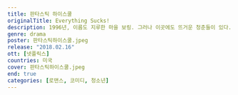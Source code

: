 ```yaml
---
title: 판타스틱 하이스쿨
originalTitle: Everything Sucks!
description: 1996년, 이름도 지루한 마을 보링. 그러나 이곳에도 뜨거운 청춘들이 있다. 사랑과 우정의 롤러코스터를 오르내리는 십대들의 아날로그 낭만이 펼쳐진다.
genre: drama
poster: 판타스틱하이스쿨.jpeg
release: "2018.02.16"
ott: [넷플릭스]
countries: 미국
cover: 판타스틱하이스쿨.jpeg
end: true
categories: [로맨스, 코미디, 청소년]
---
```

